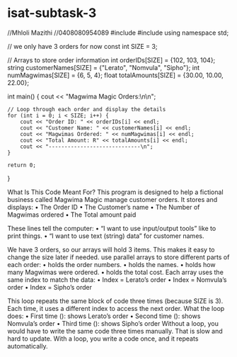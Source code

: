# isat-subtask-3
//Mhloli Mazithi
//0408080954089
#include <iostream>
#include <string>
using namespace std;

// we only have 3 orders for now
const int SIZE = 3;

// Arrays to store order information
int orderIDs[SIZE] = {102, 103, 104};
string customerNames[SIZE] = {"Lerato", "Nomvula", "Sipho"};
int numMagwimas[SIZE] = {6, 5, 4};
float totalAmounts[SIZE] = {30.00, 10.00, 22.00};

int main() {
    cout << "Magwima Magic Orders:\n\n";

    // Loop through each order and display the details
    for (int i = 0; i < SIZE; i++) {
        cout << "Order ID: " << orderIDs[i] << endl;
        cout << "Customer Name: " << customerNames[i] << endl;
        cout << "Magwimas Ordered: " << numMagwimas[i] << endl;
        cout << "Total Amount: R" << totalAmounts[i] << endl;
        cout << "-----------------------------\n";
    }

    return 0;
}

 What Is This Code Meant For?
This program is designed to help a fictional business called Magwima Magic manage customer orders. It stores and displays:
• 	The Order ID
• 	The Customer’s name
• 	The Number of Magwimas ordered
• 	The Total amount paid

 
These lines tell the computer:
• 	“I want to use input/output tools” like  to print things.
• 	“I want to use text (string) data” for customer names.


 We have 3 orders, so our arrays will hold 3 items.
This makes it easy to change the size later if needed.
use parallel arrays to store different parts of each order:
• 	 holds the order numbers.
• 	 holds the names.
• 	 holds how many Magwimas were ordered.
• 	 holds the total cost.
Each array uses the same index to match the data:
• 	Index  = Lerato’s order
• 	Index  = Nomvula’s order
• 	Index  = Sipho’s order

This loop repeats the same block of code three times (because SIZE is 3). Each time, it uses a different index  to access the next order.
 What the loop does:
• 	First time (): shows Lerato’s order
• 	Second time (): shows Nomvula’s order
• 	Third time (): shows Sipho’s order
Without a loop, you would  have to write the same  code three times manually. That is slow and hard to update.
With a loop, you write a code once, and it repeats automatically.
